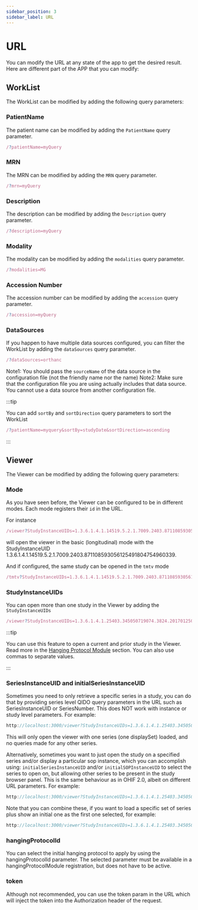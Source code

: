 ```yaml
---
sidebar_position: 3
sidebar_label: URL
---
```


# URL

You can modify the URL at any state of the app to get the desired result. Here
are different part of the APP that you can modify:


## WorkList

The WorkList can be modified by adding the following query parameters:

### PatientName

The patient name can be modified by adding the `PatientName` query parameter.

```js
/?patientName=myQuery
```

### MRN

The MRN can be modified by adding the `MRN` query parameter.

```js
/?mrn=myQuery
```

### Description

The description can be modified by adding the `Description` query parameter.

```js
/?description=myQuery
```

### Modality

The modality can be modified by adding the `modalities` query parameter.

```js
/?modalities=MG
```

### Accession Number

The accession number can be modified by adding the `accession` query parameter.

```js
/?accession=myQuery
```

### DataSources

If you happen to have multiple data sources configured, you can filter the
WorkList by adding the `dataSources` query parameter.

```js
/?dataSources=orthanc
```

Note1: You should pass the `sourceName` of the data source in the configuration file (not the friendly name nor the name)
Note2: Make sure that the configuration file you are using actually includes that data source. You cannot use a data source from another configuration file.


:::tip

You can add `sortBy` and `sortDirection` query parameters to sort the WorkList

```js
/?patientName=myquery&sortBy=studyDate&sortDirection=ascending
```

:::


## Viewer

The Viewer can be modified by adding the following query parameters:


### Mode

As you have seen before, the Viewer can be configured to be in different modes.
Each mode registers their `id` in the URL.

For instance

```js
/viewer?StudyInstanceUIDs=1.3.6.1.4.1.14519.5.2.1.7009.2403.871108593056125491804754960339
```

will open the viewer in the basic (longitudinal) mode with the StudyInstanceUID
1.3.6.1.4.1.14519.5.2.1.7009.2403.871108593056125491804754960339.

And if configured, the same study can be opened in the `tmtv` mode

```js
/tmtv?StudyInstanceUIDs=1.3.6.1.4.1.14519.5.2.1.7009.2403.871108593056125491804754960339
```

### StudyInstanceUIDs

You can open more than one study in the Viewer by adding the `StudyInstanceUIDs`


```js
/viewer?StudyInstanceUIDs=1.3.6.1.4.1.25403.345050719074.3824.20170125095722.1&StudyInstanceUIDs=1.3.6.1.4.1.25403.345050719074.3824.20170125095258.1
```

:::tip

You can use this feature to open a current and prior study in the Viewer.
Read more in the [Hanging Protocol Module](../platform/extensions/modules/hpModule.md#matching-on-prior-study-with-uid) section.  You can also use commas to separate
values.

:::


### SeriesInstanceUID and initialSeriesInstanceUID

Sometimes you need to only retrieve a specific series in a study, you can do
that by providing series level QIDO query parameters in the URL such as
SeriesInstanceUID or SeriesNumber.  This does NOT work with instance or study
level parameters.  For example:

```js
http://localhost:3000/viewer?StudyInstanceUIDs=1.3.6.1.4.1.25403.345050719074.3824.20170125113417.1&SeriesInstanceUID=1.3.6.1.4.1.25403.345050719074.3824.20170125113545.4
```

This will only open the viewer with one series (one displaySet) loaded, and no
queries made for any other series.

Alternatively, sometimes you want to just open the study on a specified series
and/or display a particular sop instance, which you can accomplish using:
`initialSeriesInstanceUID` and/or `initialSOPInstanceUID`
to select the series to open on, but allowing other
series to be present in the study browser panel.  This is the same behaviour
as in OHIF 2.0, albeit on different URL parameters.  For example:

```js
http://localhost:3000/viewer?StudyInstanceUIDs=1.3.6.1.4.1.25403.345050719074.3824.20170125113417.1&initialSeriesInstanceUID=1.3.6.1.4.1.25403.345050719074.3824.20170125113545.4
```

Note that you can combine these, if you want to load a specific set of series
plus show an initial one as the first one selected, for example:

```js
http://localhost:3000/viewer?StudyInstanceUIDs=1.3.6.1.4.1.25403.345050719074.3824.20170125113417.1&SeriesInstanceUID=1.3.6.1.4.1.25403.345050719074.3824.20170125113545.4&initialSopInstanceUID=1.3.6.1.4.1.25403.345050719074.3824.20170125113546.1
```

### hangingProtocolId

You can select the initial hanging protocol to apply by using the
hangingProtocolId parameter.  The selected parameter must be available in a
hangingProtocolModule registration, but does not have to be active.


### token

Although not recommended, you can use the token param in the URL which will inject
the token into the Authorization header of the request.
